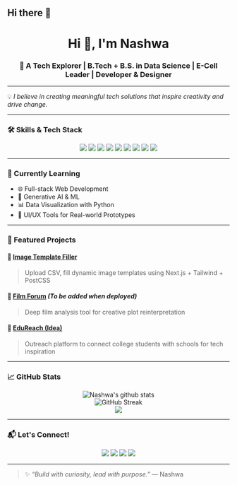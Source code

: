 ## Hi there 👋
<h1 align="center">Hi 👋, I'm Nashwa</h1>
<h3 align="center">🚀 A Tech Explorer | B.Tech + B.S. in Data Science | E-Cell Leader | Developer & Designer</h3>

---

💡 *I believe in creating meaningful tech solutions that inspire creativity and drive change.*

---

### 🛠️ Skills & Tech Stack
<p align="center">
  <img src="https://img.shields.io/badge/-C-00599C?style=flat&logo=c&logoColor=white" />
  <img src="https://img.shields.io/badge/-Python-3776AB?style=flat&logo=python&logoColor=white" />
  <img src="https://img.shields.io/badge/-React-61DAFB?style=flat&logo=react&logoColor=black" />
  <img src="https://img.shields.io/badge/-Next.js-000000?style=flat&logo=next.js&logoColor=white" />
  <img src="https://img.shields.io/badge/-TailwindCSS-06B6D4?style=flat&logo=tailwind-css&logoColor=white" />
  <img src="https://img.shields.io/badge/-Figma-F24E1E?style=flat&logo=figma&logoColor=white" />
  <img src="https://img.shields.io/badge/-Git-F05032?style=flat&logo=git&logoColor=white" />
  <img src="https://img.shields.io/badge/-HTML5-E34F26?style=flat&logo=html5&logoColor=white" />
  <img src="https://img.shields.io/badge/-CSS3-1572B6?style=flat&logo=css3&logoColor=white" />
</p>

---

### 🌱 Currently Learning

- 🌐 Full-stack Web Development  
- 🤖 Generative AI & ML  
- 📊 Data Visualization with Python  
- 🎯 UI/UX Tools for Real-world Prototypes

---

### 🧠 Featured Projects

#### 🚀 [Image Template Filler](https://github.com/Nash-wa/Image-Template-Filler)
> Upload CSV, fill dynamic image templates using Next.js + Tailwind + PostCSS

#### 🧩 [Film Forum](#) *(To be added when deployed)*
> Deep film analysis tool for creative plot reinterpretation

#### 📡 [EduReach (Idea)](#)
> Outreach platform to connect college students with schools for tech inspiration

---

### 📈 GitHub Stats

<p align="center">
  <img src="https://github-readme-stats.vercel.app/api?username=Nash-wa&show_icons=true&theme=radical" alt="Nashwa's github stats" />
  <br />
  <img src="https://streak-stats.demolab.com/?user=Nash-wa&theme=highcontrast&hide_border=false" alt="GitHub Streak" />
  <br />
  <img src="https://github-readme-stats.vercel.app/api/top-langs/?username=Nash-wa&layout=compact&theme=tokyonight" />
</p>

---

### 📬 Let's Connect!

<p align="center">
  <a href="https://www.linkedin.com/in/nash-wa/"><img src="https://img.shields.io/badge/-LinkedIn-0077B5?style=flat&logo=linkedin&logoColor=white"/></a>
  <a href="mailto:nashwaofficial@gmail.com"><img src="https://img.shields.io/badge/-Gmail-D14836?style=flat&logo=gmail&logoColor=white"/></a>
  <a href="https://github.com/Nash-wa"><img src="https://img.shields.io/badge/-GitHub-181717?style=flat&logo=github&logoColor=white"/></a>
  <a href="https://twitter.com/"><img src="https://img.shields.io/badge/-Twitter-1DA1F2?style=flat&logo=twitter&logoColor=white"/></a>
</p>

---

> ✨ *“Build with curiosity, lead with purpose.”* — Nashwa

<!--
**Nash-wa/Nash-wa** is a ✨ _special_ ✨ repository because its `README.md` (this file) appears on your GitHub profile.

Here are some ideas to get you started:

- 🔭 I’m currently working on ...
- 🌱 I’m currently learning ...
- 👯 I’m looking to collaborate on ...
- 🤔 I’m looking for help with ...
- 💬 Ask me about ...
- 📫 How to reach me: ...
- 😄 Pronouns: ...
- ⚡ Fun fact: ...
-->
